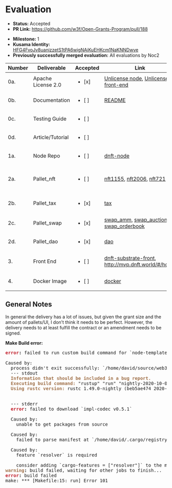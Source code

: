 # Evaluation

- **Status:** Accepted
- **PR Link:** https://github.com/w3f/Open-Grants-Program/pull/188
* **Milestone:** 1
* **Kusama Identity:** [HFG4FvoJv8uanizzetS1tPA6wigNAiKuEHKcm1NaKNNDwve](https://polkascan.io/pre/kusama/account/HFG4FvoJv8uanizzetS1tPA6wigNAiKuEHKcm1NaKNNDwve)
* **Previously successfully merged evaluation:** All evaluations by Noc2

| Number | Deliverable | Accepted | Link | Evaluation Notes |
| ------ | ----------- | -------- | ---- |----------------- |
| 0a. | Apache License 2.0 |  <ul><li>[x] </li></ul> | [Unlicense node](https://github.com/DNFT-Team/dnft-substrate-node/blob/master/LICENSE), [Unlicense front-end](https://github.com/DNFT-Team/dnft-substrate-front/blob/master/LICENSE)  | Unlicense instead of apache which is fine  | 
| 0b.        | Documentation   | <ul><li>[ ] </li></ul> | [README](https://github.com/DNFT-Team/dnft-substrate-node/blob/master/README.md) | Readme, but no introduction video |
| 0c.        | Testing Guide   | <ul><li>[ ] </li></ul> | []() | No unit-test coverage (min. 70%) to ensure functionality and robustness |
| 0d. | Article/Tutorial | <ul><li>[ ] </li></ul> | | Only readme, no additional article or tutorial |
| 1a.        | Node Repo       | <ul><li>[ ] </li></ul> | [dnft-node](https://github.com/DNFT-Team/dnft-substrate-node) | Separate repo would be nice, I’m unable to compile it (see error below)  |
| 2a.        | Pallet_nft      | <ul><li>[ ] </li></ul> | [nft1155](https://github.com/DNFT-Team/dnft-substrate-node/tree/master/pallets/nft1155), [nft2006](https://github.com/DNFT-Team/dnft-substrate-node/tree/master/pallets/nft2006), [nft721](https://github.com/DNFT-Team/dnft-substrate-node/tree/master/pallets/nft721) | No unit tests, very little inline documentation, I never heard of 2006 before, see https://github.com/ethereum/EIPs/pull/2006  |
| 2b.        | Pallet_tax      | <ul><li>[x] </li></ul> | [tax](https://github.com/DNFT-Team/dnft-substrate-node/blob/master/pallets/tax/src/lib.rs) | Very basic POC, no test no inline documentation. Let's you only mint nfts with tax, no option to add a tax later.  |
| 2c.        | Pallet_swap     | <ul><li>[x] </li></ul> | [swap_amm](https://github.com/DNFT-Team/dnft-substrate-node/blob/master/pallets/swap_amm/src/lib.rs), [swap_auction](https://github.com/DNFT-Team/dnft-substrate-node/blob/master/pallets/swap_auction/src/lib.rs), [swap_orderbook](https://github.com/DNFT-Team/dnft-substrate-node/blob/master/pallets/swap_orderbook/src/lib.rs) | swap mechanism is implemented, but very basic |
| 2d.        | Pallet_dao      | <ul><li>[x] </li></ul> | [dao](https://github.com/DNFT-Team/dnft-substrate-node/tree/master/pallets/dao) | Very basic POC, no test no inline documentation |
| 3.         | Front End       | <ul><li>[ ] </li></ul> | [dnft-substrate-front](https://github.com/DNFT-Team/dnft-substrate-front), http://mvp.dnft.world/#/home | The UI compiles, but the extension doesn’t seem to connect to it, nor can I do anything with it.  |
| 4.         | Docker Image    | <ul><li>[ ] </li></ul> | [docker](https://github.com/DNFT-Team/dnft-substrate-node/blob/master/docker-compose.yml) | No UI integration |


## General Notes

In general the delivery has a lot of issues, but given the grant size and the amount of pallets/UI, I don’t think it needs to be perfect. However, the delivery needs to at least fulfill the contract or an amendment needs to be signed. 

**Make Build error:**

<pre><font color="#C01C28"><b>error</b></font><b>:</b> failed to run custom build command for `node-template-runtime v3.0.0 (/home/david/source/web3/evaluation/dnft/dnft-substrate-node/runtime)`

Caused by:
  process didn&apos;t exit successfully: `/home/david/source/web3/evaluation/dnft/dnft-substrate-node/target/release/build/node-template-runtime-8efacb0940f00b3c/build-script-build` (exit status: 1)
  --- stdout
  <font color="#A2734C"><b>Information that should be included in a bug report.</b></font>
  <font color="#A2734C"><b>Executing build command:</b></font> &quot;rustup&quot; &quot;run&quot; &quot;nightly-2020-10-05&quot; &quot;cargo&quot; &quot;-Zfeatures=build_dep&quot; &quot;rustc&quot; &quot;--target=wasm32-unknown-unknown&quot; &quot;--manifest-path=/home/david/source/web3/evaluation/dnft/dnft-substrate-node/target/release/wbuild/node-template-runtime/Cargo.toml&quot; &quot;--color=always&quot; &quot;--release&quot;
  <font color="#A2734C"><b>Using rustc version:</b></font> rustc 1.49.0-nightly (beb5ae474 2020-10-04)


  --- stderr
  <font color="#C01C28"><b>error</b></font><b>:</b> failed to download `impl-codec v0.5.1`

  Caused by:
    unable to get packages from source

  Caused by:
    failed to parse manifest at `/home/david/.cargo/registry/src/github.com-1ecc6299db9ec823/impl-codec-0.5.1/Cargo.toml`

  Caused by:
    feature `resolver` is required

    consider adding `cargo-features = [&quot;resolver&quot;]` to the manifest
<font color="#A2734C"><b>warning</b></font><b>:</b> build failed, waiting for other jobs to finish...
<font color="#C01C28"><b>error</b></font><b>:</b> build failed
make: *** [Makefile:15: run] Error 101
</pre>